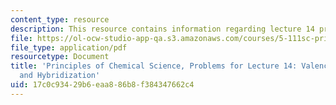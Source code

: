```yaml
---
content_type: resource
description: This resource contains information regarding lecture 14 problem.
file: https://ol-ocw-studio-app-qa.s3.amazonaws.com/courses/5-111sc-principles-of-chemical-science-fall-2014/17c0c93429b6eaa886b8f384347662c4_MIT5_111F14_Lec14Prob.pdf
file_type: application/pdf
resourcetype: Document
title: 'Principles of Chemical Science, Problems for Lecture 14: Valence Bond Theory
  and Hybridization'
uid: 17c0c934-29b6-eaa8-86b8-f384347662c4
---
```

